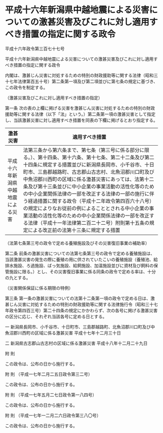 # 平成十六年新潟県中越地震による災害についての激甚災害及びこれに対し適用すべき措置の指定に関する政令

平成十六年政令第三百七十七号

平成十六年新潟県中越地震による災害についての激甚災害及びこれに対し適用すべき措置の指定に関する政令

内閣は、激甚じん災害に対処するための特別の財政援助等に関する法律（昭和三十七年法律第百五十号）第二条第一項及び第二項並びに第七条の規定に基づき、この政令を制定する。

（激甚災害及びこれに対し適用すべき措置の指定）

第一条 次の表の上欄に掲げる災害を激甚じん災害に対処するための特別の財政援助等に関する法律（以下「法」という。）第二条第一項の激甚災害として指定し、当該激甚災害に対し適用すべき措置を同表の下欄に掲げるとおり指定する。

激甚災害 | 適用すべき措置  
---|---  
平成十六年新潟県中越地震による災害 | 法第三条から第六条まで、第七条（第三号に係る部分に限る。）、第十四条、第十六条、第十七条、第二十二条及び第二十四条に規定する措置並びに新潟県長岡市、小千谷市、十日町市、三島郡越路町、古志郡山古志村、北魚沼郡川口町及び中魚沼郡川西町の区域に係る激甚災害にあっては、法第十二条及び第十三条並びに中小企業の事業活動の活性化等のための中小企業関係法律の一部を改正する法律の一部の施行に伴う経過措置に関する政令（平成十二年政令第四百六十八号）の規定によりなお従前の例によることとされる中小企業の事業活動の活性化等のための中小企業関係法律の一部を改正する法律（平成十一年法律第二百二十二号）附則第十五条の規定による改正前の法第十三条に規定する措置  
  
（法第七条第三号の政令で定める養殖施設及びその災害復旧事業の補助率）

第二条 前条の激甚災害についての法第七条第三号の政令で定める養殖施設は、当該激甚災害の発生の際に養殖の用に供されていたこいの養殖施設（養殖池、給排水施設、ろ過施設、ばっ気施設、給飼施設、加温施設並びに資材及び飼料の保管施設に限る。）とし、その災害復旧事業に係る同条の政令で定める率は、十分の九とする。

（災害関係保証に係る期限の特例）

第三条 第一条の激甚災害についての法第十二条第一項の政令で定める日は、激甚じん災害に対処するための特別の財政援助等に関する法律施行令（昭和三十七年政令第四百三号）第二十四条の規定にかかわらず、次の各号に掲げる激甚災害の区分に応じ、それぞれ当該各号に定める日とする。

一 新潟県長岡市、小千谷市、十日町市、三島郡越路町、北魚沼郡川口町及び中魚沼郡川西町の区域に係る激甚災害 平成十七年十二月三十日

二 新潟県古志郡山古志村の区域に係る激甚災害 平成十八年十二月二十九日

附 則

この政令は、公布の日から施行する。

附 則 （平成一七年二月二五日政令第三二号）

この政令は、公布の日から施行する。

附 則 （平成一七年五月二七日政令第一八四号）

この政令は、公布の日から施行する。

附 則 （平成一七年一二月二六日政令第三八〇号）

この政令は、公布の日から施行する。
